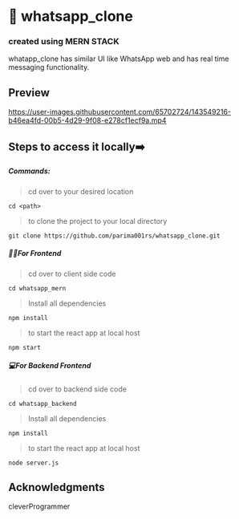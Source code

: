 # 💬 whatsapp_clone
### created using **MERN STACK**
whatapp_clone has similar UI like WhatsApp web and has real time messaging functionality.

## Preview



https://user-images.githubusercontent.com/65702724/143549216-b46ea4fd-00b5-4d29-9f08-e278cf1ecf9a.mp4



## Steps to access it locally➡️

##### Commands:

> cd over to your desired location

`cd <path>`

> to clone the project to your local directory

`git clone https://github.com/parima001rs/whatsapp_clone.git`

##### 👨‍💻For Frontend
> cd over to client side code

`cd whatsapp_mern`

> Install all dependencies

`npm install`

> to start the react app at local host

`npm start`


##### 💻For Backend Frontend
> cd over to backend side code

`cd whatsapp_backend`

> Install all dependencies

`npm install`

> to start the react app at local host

`node server.js`

## Acknowledgments

cleverProgrammer

